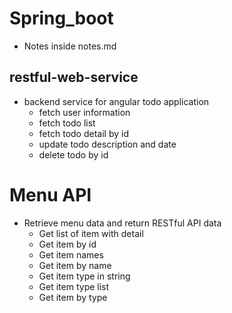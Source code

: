 # Spring_boot

- Notes inside notes.md

## restful-web-service
- backend service for angular todo application
  - fetch user information
  - fetch todo list
  - fetch todo detail by id
  - update todo description and date
  - delete todo by id

# Menu API
- Retrieve menu data and return RESTful API data
  - Get list of item with detail
  - Get item by id
  - Get item names
  - Get item by name
  - Get item type in string
  - Get item type list
  - Get item by type

